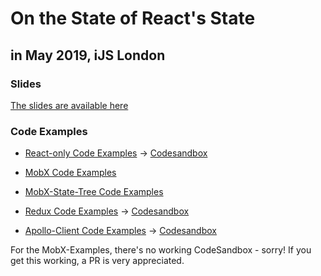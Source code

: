 # On the State of React's State

## in May 2019, iJS London

### Slides

[The slides are available here](https://phryneas.github.io/talk-ijs_london-state_of_react_state_2019)

### Code Examples

- [React-only Code Examples](https://github.com/phryneas/talk-ijs_london-state_of_react_state_2019/tree/example/only-react)
  -> [Codesandbox](https://codesandbox.io/s/github/phryneas/talk-ijs_london-state_of_react_state_2019/tree/example/only-react)

- [MobX Code Examples](https://github.com/phryneas/talk-ijs_london-state_of_react_state_2019/tree/example/mobx)

- [MobX-State-Tree Code Examples](https://github.com/phryneas/talk-ijs_london-state_of_react_state_2019/tree/example/mobx-state-tree)

- [Redux Code Examples](https://github.com/phryneas/talk-ijs_london-state_of_react_state_2019/tree/example/redux)
  -> [Codesandbox](https://codesandbox.io/s/github/phryneas/talk-ijs_london-state_of_react_state_2019/tree/example/redux)

- [Apollo-Client Code Examples](https://github.com/phryneas/talk-ijs_london-state_of_react_state_2019/tree/example/apollo-client)
  -> [Codesandbox](https://codesandbox.io/s/github/phryneas/talk-ijs_london-state_of_react_state_2019/tree/example/apollo-client)

For the MobX-Examples, there's no working CodeSandbox - sorry! If you get this working, a PR is very appreciated.
